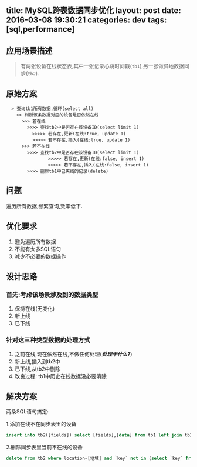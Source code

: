 title: MySQL跨表数据同步优化
layout: post
date: 2016-03-08 19:30:21
categories: dev
tags: [sql,performance]
---

## 应用场景描述

> 有两张设备在线状态表,其中一张记录心跳时间戳(`tb1`),另一张做异地数据同步(`tb2`).


## 原始方案


```
  > 查询tb1所有数据,循环(select all)
    >> 判断该条数据对应的设备是否依然在线
      >>> 若在线
        >>>> 查找tb2中是否存在该设备ID(select limit 1)
          >>>>> 若存在,更新(在线:true, update 1)
          >>>>> 若不存在,插入(在线:true, update 1)
      >>> 若不在线
        >>>> 查找tb2中是否存在该设备ID(select limit 1)
                >>>>> 若存在,更新(在线:false, insert 1)
                >>>>> 若不存在,插入(在线:false, insert 1)
        >>>> 删除tb1中已离线的记录(delete)
```

<!-- more -->


## 问题

遍历所有数据,频繁查询,效率低下.

## 优化要求

1. 避免遍历所有数据
2. 不能有太多SQL语句
3. 减少不必要的数据操作

## 设计思路

### 首先:考虑该场景涉及到的数据类型

1. 保持在线(无变化)
2. 新上线
3. 已下线

### 针对这三种类型数据的处理方式

1. 之前在线,现在依然在线,不做任何处理(***处理干什么?***)
2. 新上线,插入到tb2中
3. 已下线,从tb2中删除
4. 改良过程: tb1中历史在线数据没必要清除

## 解决方案

两条SQL语句搞定:

1.添加在线不在同步表里的设备

```sql
insert into tb2([fields]) select [fields],[data] from tb1 left join tb2 on tb1.`key` = tb2.`key` where tb1.updatedat > [时间戳] and tb1.location = [地域] and tb2.did is null;
```

2.删除同步表里当前不在线的设备

```sql
delete from tb2 where location=[地域] and `key` not in (select `key` from tb1 where updatedat > [时间戳] and location = [地域]);
```